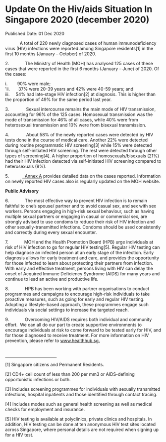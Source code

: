 <html>
    <meta http-equiv="Content-Type" content="text/html; charset=utf-8"/>
    <meta charset="utf-8"/>
    <title>Update On the Hiv/aids Situation In Singapore 2020 (december 2020)</title>
    <body><h1>Update On the Hiv/aids Situation In Singapore 2020 (december 2020)</h1>
    <p>Published Date: 01 Dec 2020</p> <p>&nbsp; &nbsp; &nbsp; &nbsp; &nbsp; &nbsp; A total of 220 newly diagnosed cases of human immunodeficiency virus (HIV) infections were reported among Singapore residents[1]&nbsp;in the first 10 months (January – October) of 2020.</p><p>2.&nbsp;&nbsp;&nbsp;&nbsp;&nbsp;&nbsp;&nbsp;&nbsp;&nbsp;&nbsp;&nbsp;&nbsp; The Ministry of Health (MOH) has analysed 125 cases of these cases that were reported in the first 6 months (January – June) of 2020. Of the cases:</p><p>i.&nbsp;&nbsp;&nbsp;&nbsp;&nbsp;&nbsp;&nbsp; 90% were male;<br>'ii.&nbsp;&nbsp;&nbsp;&nbsp;&nbsp;&nbsp; 37% were 20-39 years and 42% were 40-59 years; and<br>iii.&nbsp;&nbsp;&nbsp;&nbsp; 54% had late-stage HIV infection[2]&nbsp;at diagnosis. This is higher than the proportion of 49% for the same period last year.</p><p>3.&nbsp;&nbsp;&nbsp;&nbsp;&nbsp;&nbsp;&nbsp;&nbsp;&nbsp;&nbsp;&nbsp;&nbsp;&nbsp; Sexual intercourse remains the main mode of HIV transmission, accounting for 96% of the 125 cases. Homosexual transmission was the mode of transmission for 46% of all cases, while 40% were from heterosexual transmission and 10% were from bisexual transmission.</p><p>4.&nbsp;&nbsp;&nbsp;&nbsp;&nbsp;&nbsp;&nbsp;&nbsp;&nbsp;&nbsp;&nbsp;&nbsp;&nbsp; About 58% of the newly reported cases were detected by HIV tests done in the course of medical care. Another 22% were detected during routine programmatic HIV screening[3]&nbsp;while 15% were detected through self-initiated HIV screening. The rest were detected through other types of screening[4]. A higher proportion of homosexuals/bisexuals (21%) had their HIV infection detected via self-initiated HIV screening compared to heterosexuals (8%).</p><p>5.&nbsp;&nbsp;&nbsp;&nbsp;&nbsp;&nbsp;&nbsp;&nbsp;&nbsp;&nbsp;&nbsp;<a href="/docs/librariesprovider5/pressroom/press-releases/annex-a2951599c2b4248d8a2c8a870ab4c8f82.pdf?sfvrsn=815014db_0">&nbsp; <u>Annex A</u></a>&nbsp;provides detailed data on the cases reported. Information on newly reported HIV cases also is regularly updated on the MOH website.</p><p><strong>Public Advisory</strong></p><p>6.&nbsp;&nbsp;&nbsp;&nbsp;&nbsp;&nbsp;&nbsp;&nbsp;&nbsp;&nbsp;&nbsp;&nbsp; The most effective way to prevent HIV infection is to remain faithful to one’s spouse/ partner and to avoid casual sex, and sex with sex workers. Persons engaging in high-risk sexual behaviour, such as having multiple sexual partners or engaging in casual or commercial sex, are strongly advised to use condoms to reduce their risk of HIV infection and other sexually-transmitted infections. Condoms should be used consistently and correctly during every sexual encounter.</p><p>7.&nbsp;&nbsp;&nbsp;&nbsp;&nbsp;&nbsp;&nbsp;&nbsp;&nbsp;&nbsp;&nbsp;&nbsp; MOH and the Health Promotion Board (HPB) urge individuals at risk of HIV infection to go for regular HIV testing[5]. Regular HIV testing can help diagnose an infected person at an early stage of the infection. Early diagnosis allows for early treatment and care, and provides the opportunity for those infected to learn about protecting their partners from infection.&nbsp; With early and effective treatment, persons living with HIV can delay the onset of Acquired Immune Deficiency Syndrome (AIDS) for many years and continue to lead an active and productive life.</p><p>8.&nbsp;&nbsp;&nbsp;&nbsp;&nbsp;&nbsp;&nbsp;&nbsp;&nbsp;&nbsp;&nbsp;&nbsp; HPB has been working with partner organisations to conduct programmes and campaigns to encourage high-risk individuals to take proactive measures, such as going for early and regular HIV testing. Adopting a lifestyle-based approach, these programmes engage such individuals via social settings to increase the targeted reach.</p><p>9.&nbsp;&nbsp;&nbsp;&nbsp;&nbsp;&nbsp;&nbsp;&nbsp;&nbsp;&nbsp;&nbsp;&nbsp; Overcoming HIV/AIDS requires both individual and community effort.&nbsp; We can all do our part to create supportive environments to encourage individuals at risk to come forward to be tested early for HIV, and for those diagnosed to receive treatment. For more information on HIV prevention, please refer to <a href="https://www.healthhub.sg/">www.healthhub.sg.</a></p><div><br clear="all"><hr align="left" size="1" width="33%"><div id="ftn1"><p>[1] Singapore citizens and Permanent Residents.</p></div><div id="ftn2"><p>[2] CD4+ cell count of less than 200 per mm3 or AIDS-defining opportunistic infections or both.</p></div><div id="ftn3"><p>[3] Includes screening programmes for individuals with sexually transmitted infections, hospital inpatients and those identified through contact tracing.</p></div><div id="ftn4"><p>[4] Includes modes such as general health screening as well as medical checks for employment and insurance.</p></div><div id="ftn5"><p>[5] HIV testing is available at polyclinics, private clinics and hospitals. In addition, HIV testing can be done at ten anonymous HIV test sites located across Singapore, where personal details are not required when signing up for a HIV test.&nbsp;</p></div></div></body>
</html>
